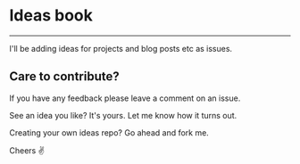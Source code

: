 # Ideas book
------

I'll be adding ideas for projects and blog posts etc as issues.

## Care to contribute?

If you have any feedback please leave a comment on an issue. 

See an idea you like? It's yours. Let me know how it turns out.

Creating your own ideas repo? Go ahead and fork me. 

Cheers ✌️

